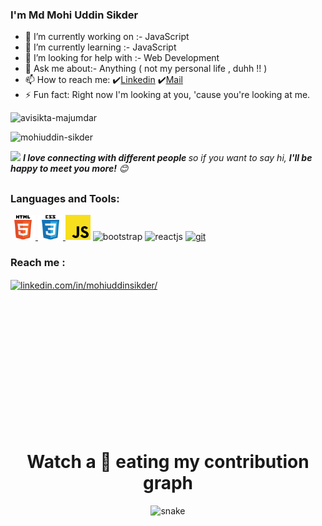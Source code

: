 ### I'm Md Mohi Uddin Sikder

<!--
**Mohi Uddin-Sikder/Mihi Uddin-Majumdar** is a ✨ _special_ ✨ repository because its `README.md` (this file) appears on your GitHub profile.-->

- 🔭 I’m currently working on :- JavaScript
- 🌱 I’m currently learning :- JavaScript
- 🤔 I’m looking for help with :- Web Development
- 💬 Ask me about:- Anything ( not my personal life , duhh !! )
- 📫 How to reach me:  ✔️[Linkedin](https://www.linkedin.com/in/mohiuddinsikder/) ✔️[Mail](https://mail.google.com/mail/u/0/?view=cm&fs=1&to=idofmohi.info20@gmail.com&su=SUBJECT&body=BODY&tf=1)
- ⚡ Fun fact:  Right now I'm looking at you, 'cause you're looking at me.

<p align="left"> <img src="https://komarev.com/ghpvc/?username=avisikta-majumdar&label=Profile%20views&color=0e75b6&style=flat-square" alt="avisikta-majumdar" /> </p>
<p> <img src="https://img.shields.io/github/followers/mohisikder?style=social" alt="mohiuddin-sikder" /> </p>
<img src="https://media.giphy.com/media/LnQjpWaON8nhr21vNW/giphy.gif" width="60"> <em><b>I love connecting with different people </b>so if you want to say hi, <b> I'll be happy to meet you more!</b> 😊</em>


<h2></h2>
<h3 align="left"><b>Languages and Tools:</b></h3>
<p align="left"> 
<a href="https://www.w3.org/html/" target="_blank"> <img src="https://raw.githubusercontent.com/devicons/devicon/master/icons/html5/html5-original-wordmark.svg" alt="html5" width="40" height="40"/> </a>
<a href="https://www.w3schools.com/css/" target="_blank"> <img src="https://raw.githubusercontent.com/devicons/devicon/master/icons/css3/css3-original-wordmark.svg" alt="css3" width="40" height="40"/> </a>
 <img src="https://raw.githubusercontent.com/voodootikigod/logo.js/1544bdeed6d618a6cfe4f0650d04ab8d9cfa76d9/js.svg" alt="js" width="40" height="40"/>
 <img src="https://cdn.worldvectorlogo.com/logos/bootstrap-4.svg" alt="bootstrap" width="40" height="40"/>
 <img src="https://cdn.worldvectorlogo.com/logos/react-1.svg" alt="reactjs" width="40" height="40"/>
<a href="https://git-scm.com/" target="_blank"> <img src="https://www.vectorlogo.zone/logos/git-scm/git-scm-icon.svg" alt="git" width="40" height="40"/> </a> 
</p>

<h3 align="left">Reach me :</h3>
<p align="left">
<a href="https://www.linkedin.com/in/mohiuddinsikder/" target="blank"><img align="center" src="https://cdn.jsdelivr.net/npm/simple-icons@3.0.1/icons/linkedin.svg" alt="linkedin.com/in/mohiuddinsikder/" height="30" width="40" /></a>
</p>
 
 <br>
 <br></br></br><br>
 <br></br></br><br>
 <br></br></br>
 <h1 align = 'Center'>Watch a 🐍 eating my contribution graph</h1>
<p align="center">
  <img src="https://github.com/sakshiisaxena/sakshiisaxena/blob/output/github-contribution-grid-snake.svg" alt="snake"></center>
</p>
 
